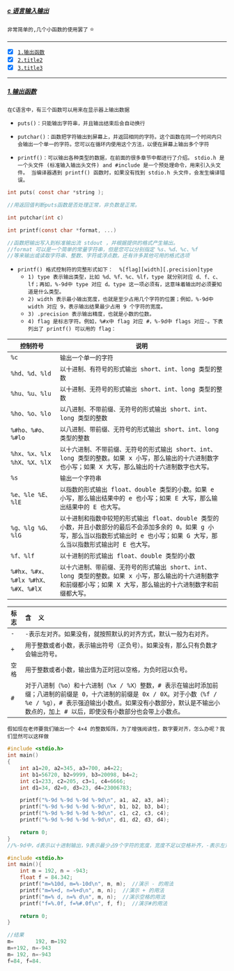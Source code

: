 ##### [c 语言输入输出](#top) <b id="top"></b>
`非常简单的,几个小函数的使用罢了` :star:

------

- [x] [`1.输出函数`](#target1)
- [x] [`2.title2`](#target2)
- [x] [`3.title3`](#target3)

------

##### [1.输出函数](#top) <b id="top"></b>
`在C语言中，有三个函数可以用来在显示器上输出数据`
* `puts()：只能输出字符串，并且输出结束后会自动换行`

* `putchar()：函数把字符输出到屏幕上，并返回相同的字符。这个函数在同一个时间内只会输出一个单一的字符。您可以在循环内使用这个方法，以便在屏幕上输出多个字符 `

* `printf()：可以输出各种类型的数据，在前面的很多章节中都进行了介绍。` `stdio.h 是一个头文件 (标准输入输出头文件) and #include 是一个预处理命令，用来引入头文件。 当编译器遇到 printf() 函数时，如果没有找到 stdio.h 头文件，会发生编译错误。`

```c
int puts( const char *string );

//用返回值判断puts函数是否处理正常，非负数是正常。 

int putchar(int c) 

int printf(const char *format, ...) 

//函数把输出写入到标准输出流 stdout ，并根据提供的格式产生输出。
//format 可以是一个简单的常量字符串，但是您可以分别指定 %s、%d、%c、%f
//等来输出或读取字符串、整数、字符或浮点数。还有许多其他可用的格式选项

```

* `printf() 格式控制符的完整形式如下：  %[flag][width][.precision]type`
  * `1) type 表示输出类型，比如 %d、%f、%c、%lf，type 就分别对应 d、f、c、lf；再如，%-9d中 type 对应 d。type 这一项必须有，这意味着输出时必须要知道是什么类型。`
  * `2) width 表示最小输出宽度，也就是至少占用几个字符的位置；例如，%-9d中 width 对应 9，表示输出结果最少占用 9 个字符的宽度。`
  * `3) .precision 表示输出精度，也就是小数的位数。 `
  * `4) flag 是标志字符。例如，%#x中 flag 对应 #，%-9d中 flags 对应-。下表列出了 printf() 可以用的 flag：`
  
|`控制符号`|`说明`|
|---|---|
|`%c`|`输出一个单一的字符`|
|`%hd、%d、%ld`|`以十进制、有符号的形式输出 short、int、long 类型的整数`|
|`%hu、%u、%lu`|`以十进制、无符号的形式输出 short、int、long 类型的整数`|
|`%ho、%o、%lo`|`以八进制、不带前缀、无符号的形式输出 short、int、long 类型的整数`|
|`%#ho、%#o、%#lo`|`以八进制、带前缀、无符号的形式输出 short、int、long 类型的整数`|
|`%hx、%x、%lx %hX、%X、%lX`|`以十六进制、不带前缀、无符号的形式输出 short、int、long 类型的整数。如果 x 小写，那么输出的十六进制数字也小写；如果 X 大写，那么输出的十六进制数字也大写。`|
|`%s`|`输出一个字符串`|
|`%e、%le %E、%lE`|`以指数的形式输出 float、double 类型的小数。如果 e 小写，那么输出结果中的 e 也小写；如果 E 大写，那么输出结果中的 E 也大写。`|
|`%g、%lg %G、%lG`|`以十进制和指数中较短的形式输出 float、double 类型的小数，并且小数部分的最后不会添加多余的 0。如果 g 小写，那么当以指数形式输出时 e 也小写；如果 G 大写，那么当以指数形式输出时 E 也大写。`|
|`%f、%lf `|`以十进制的形式输出 float、double 类型的小数`| 
|`%#hx、%#x、%#lx %#hX、%#X、%#lX`|`以十六进制、带前缀、无符号的形式输出 short、int、long 类型的整数。如果 x 小写，那么输出的十六进制数字和前缀都小写；如果 X 大写，那么输出的十六进制数字和前缀都大写。`|


|`标志`| `含  义`|
|:---|:----|
|`-`|`-表示左对齐。如果没有，就按照默认的对齐方式，默认一般为右对齐。`|
|`+`|`用于整数或者小数，表示输出符号（正负号）。如果没有，那么只有负数才会输出符号。`|
|`空格`|`用于整数或者小数，输出值为正时冠以空格，为负时冠以负号。`|
|`#`|`对于八进制（%o）和十六进制（%x / %X）整数，# 表示在输出时添加前缀；八进制的前缀是 0，十六进制的前缀是 0x / 0X。对于小数（%f / %e / %g），# 表示强迫输出小数点。如果没有小数部分，默认是不输出小数点的，加上 # 以后，即使没有小数部分也会带上小数点。`|

`假如现在老师要我们输出一个 4×4 的整数矩阵，为了增强阅读性，数字要对齐，怎么办呢？我们显然可以这样做`
```c
#include <stdio.h>
int main()
{
    int a1=20, a2=345, a3=700, a4=22;
    int b1=56720, b2=9999, b3=20098, b4=2;
    int c1=233, c2=205, c3=1, c4=6666;
    int d1=34, d2=0, d3=23, d4=23006783;

    printf("%-9d %-9d %-9d %-9d\n", a1, a2, a3, a4);
    printf("%-9d %-9d %-9d %-9d\n", b1, b2, b3, b4);
    printf("%-9d %-9d %-9d %-9d\n", c1, c2, c3, c4);
    printf("%-9d %-9d %-9d %-9d\n", d1, d2, d3, d4);

    return 0;
}
//%-9d中，d表示以十进制输出，9表示最少占9个字符的宽度，宽度不足以空格补齐，-表示左对齐
```

```c
#include <stdio.h>
int main(){
    int m = 192, n = -943;
    float f = 84.342;
    printf("m=%10d, m=%-10d\n", m, m);  //演示 - 的用法
    printf("m=%+d, n=%+d\n", m, n);  //演示 + 的用法
    printf("m=% d, n=% d\n", m, n);  //演示空格的用法
    printf("f=%.0f, f=%#.0f\n", f, f);  //演示#的用法

    return 0;
}
```
```c
//结果
m=       192, m=192      
m=+192, n=-943
m= 192, n=-943
f=84, f=84.
```












